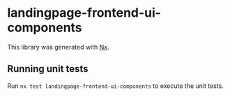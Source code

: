 # landingpage-frontend-ui-components

This library was generated with [Nx](https://nx.dev).

## Running unit tests

Run `nx test landingpage-frontend-ui-components` to execute the unit tests.
